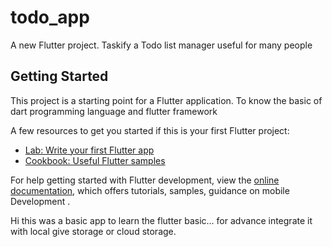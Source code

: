 # todo_app

A new Flutter project. Taskify a Todo list manager useful for many people

## Getting Started

This project is a starting point for a Flutter application. To know the basic of dart programming language and flutter framework 

A few resources to get you started if this is your first Flutter project:

- [Lab: Write your first Flutter app](https://docs.flutter.dev/get-started/codelab)
- [Cookbook: Useful Flutter samples](https://docs.flutter.dev/cookbook)

For help getting started with Flutter development, view the
[online documentation](https://docs.flutter.dev/), which offers tutorials,
samples, guidance on mobile Development . 


Hi this was a basic app to learn the flutter basic... for advance integrate it with local give storage or cloud storage.
